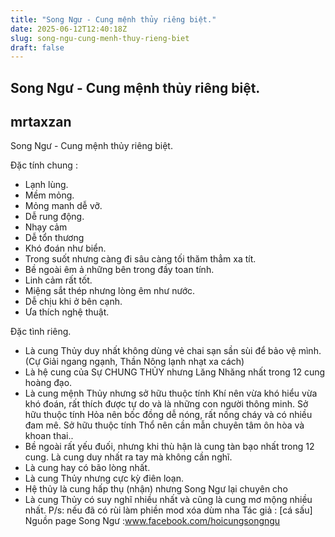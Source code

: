 ```yaml
---
title: "Song Ngư - Cung mệnh thủy riêng biệt."
date: 2025-06-12T12:40:18Z
slug: song-ngu-cung-menh-thuy-rieng-biet
draft: false
---
```


## Song Ngư - Cung mệnh thủy riêng biệt.

## mrtaxzan

Song Ngư - Cung mệnh thủy riêng biệt.​

Đặc tính chung :​

- Lạnh lùng.​
- Mềm mỏng.​
- Mỏng manh dễ vỡ.​
- Dễ rung động.​
- Nhạy cảm​
- Dễ tổn thương​
- Khó đoán như biển.
- Trong suốt nhưng càng đi sâu càng tối thăm thẳm xa tít.
- Bề ngoài êm ả những bên trong đầy toan tính.
- Linh cảm rất tốt.
- Miệng sắt thép nhưng lòng êm như nước.
- Dễ chịu khi ở bên cạnh.
- Ưa thích nghệ thuật.

Đặc tình riêng.

- Là cung Thủy duy nhất không dùng vẻ chai sạn sần sùi để bảo vệ mình. (Cự Giải ngang ngạnh, Thần Nông lạnh nhạt xa cách)
- Là hệ cung của Sự CHUNG THỦY nhưng Lăng Nhăng nhất trong 12 cung hoàng đạo.
- Là cung mệnh Thủy nhưng sở hữu thuộc tính Khí nên vừa khó hiểu vừa khó đoán, rất thích được tự do và là những con người thông minh.
Sở hữu thuộc tính Hỏa nên bốc đồng dễ nóng, rất nồng cháy và có nhiều đam mê.
Sở hữu thuộc tính Thổ nên cần mẫn chuyên tâm ôn hòa và khoan thai..
- Bề ngoài rất yếu đuối, nhưng khi thù hận là cung tàn bạo nhất trong 12 cung. Là cung duy nhất ra tay mà không cần nghĩ.
- Là cung hay có bão lòng nhất.
- Là cung Thủy nhưng cực kỳ điên loạn.
- Hệ thủy là cung hấp thụ (nhận) nhưng Song Ngư lại chuyên cho
- Là cung Thủy có suy nghĩ nhiều nhất và cũng là cung mơ mộng nhiều nhất.​ 
P/s: nếu đã có rùi làm phiền mod xóa dùm nha 
Tác giả : [cá sấu]
Nguồn page Song Ngư :www.facebook.com/hoicungsongngu​